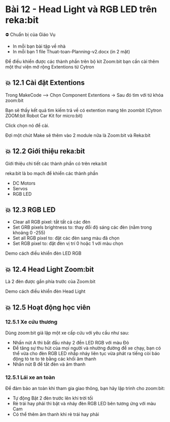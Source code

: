 # Bài 12 - Head Light và RGB LED trên reka:bit

⛔ Chuẩn bị của Giáo Vụ
- In mỗi bạn bài tập về nhà
- In mỗi bạn 1 file Thuat-toan-Planning-v2.docx (in 2 mặt)

Để điều khiển được các thành phần trên bộ kit Zoom:bit bạn cần cài thêm một thư viện mở rộng Extentions từ Cytron

## 💥 12.1 Cài đặt Extentions

Trong MakeCode --> Chọn Component Extentions -> Sau đó tìm với từ khóa zoom:bit 

Bạn sẽ thấy kết quả tìm kiếm trả về có extention mang tên zoombit (Cytron ZOOM:bit Robot Car Kit for micro:bit)

Click chọn nó để cài.

Đợi một chút Make sẽ thêm vào 2 module nữa là Zoom:bit và Reka:bit


## 💥 12.2 Giới thiệu reka:bit

Giới thiệu chi tiết các thành phần có trên reka:bit


reka:bit là bo mạch để khiển các thành phần 

* DC Motors
* Servos
* RGB LED


## 💥 12.3 RGB LED

-  	Clear all RGB pixel: tắt tất cả các đèn
-  	Set GRB pixels brightness to: thay đổi độ sáng các đèn (nằm trong khoảng 0 -255)
-  	Set all RGB pixel to: đặt các đèn sang màu đã chọn
-  	Set RGB pixel to: đặt đèn vị trí 0 hoặc 1 với màu chọn

Demo cách điều khiển đèn LED RGB

## 💥 12.4 Head Light Zoom:bit

Là 2 đèn được gắn phía trước của Zoom:bit

Demo cách điều khiển đèn Head Light

## 💥 12.5 Hoạt động học viên

### 12.5.1 Xe cứu thương

Dùng zoom:bit giả lập một xe cấp cứu với yêu cầu như sau:


* Nhấn nút A thì bắt đầu nháy 2 đền LED RGB với màu Đỏ
* Để tăng sự thu hút của mọi người và nhường đường để xe chạy, bạn có thể vừa cho đèn RGB LED nhấp nháy liên tục vừa phát ra tiếng còi báo động tò te to tè bằng các khối âm thanh
* Nhấn nút B để tắt đèn và âm thanh


### 12.5.1 Lái xe an toàn

Để đảm bảo an toàn khi tham gia giao thông, bạn hãy lập trình cho zoom:bit:

* Tự động Bật 2 đèn trước lên khi trời tối
* Rẻ trái hay phải thì bật và nháy đèn RGB LED bên tương ứng với màu Cam
* Có thể thêm âm thanh khi rẻ trái hay phải